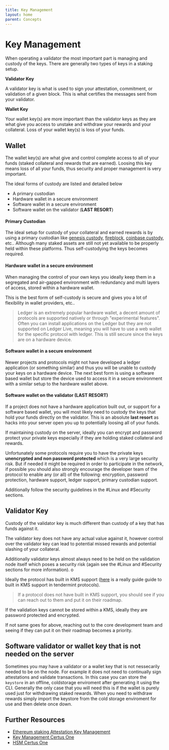 ```yaml
---
title: Key Management
layout: home
parent: Concepts
---
```


# Key Management

When operating a validator the most important part is managing and custody of the keys. There are generally two types of keys in a staking setup.

**Validator Key**

A validator key is what is used to sign your attestation, commitment, or validation of a given block. This is what certifies the messages sent from your validator.

**Wallet Key**

Your wallet key(s) are more important than the validator keys as they are what give you access to unstake and withdraw your rewards and your collateral. Loss of your wallet key(s) is loss of your funds.

## Wallet

The wallet key(s) are what give and control complete access to all of your funds (staked collateral and rewards that are earned). Loosing this key means loss of all your funds, thus security and proper management is very important.

The ideal forms of custody are listed and detailed below

- A primary custodian
- Hardware wallet in a secure environment
- Software wallet in a secure environment
- Software wallet on the validator (**LAST RESORT**)

#### Primary Custodian

The ideal setup for custody of your collateral and earned rewards is by using a primary custodian like [genesis custody](https://genesistrading.com/custody/), [fireblock](https://www.fireblocks.com/), [coinbase custody](https://custody.coinbase.com/), etc.. Although many staked assets are still not yet available to be properly held within these platforms. Thus self-custodying the keys becomes required.

#### Hardware wallet in a secure environment

When managing the control of your own keys you ideally keep them in a segregated and air-gapped environment with redundancy and multi layers of access, stored within a hardware wallet.

This is the best form of self-custody is secure and gives you a lot of flexibility in wallet providers, etc..

> Ledger is an extremely popular hardware wallet, a decent amount of protocols are supported natively or through "experimental features". Often you can install applications on the Ledger but they are not supported on Ledger Live, meaning you will have to use a web wallet for the specific protocol with ledger. This is still secure since the keys are on a hardware device.

#### Software wallet in a secure environment

Newer projects and protocols might not have developed a ledger application (or something similar) and thus you will be unable to custody your keys on a hardware device. The next best form is using a software based wallet but store the device used to access it in a secure environment with a similar setup to the hardware wallet above.

#### Software wallet on the validator (**LAST RESORT**)

If a project does not have a hardware application built out, or support for a software based wallet, you will most likely need to custody the keys that hold your funds directly on the validator. This is an absolute **last resort** as hacks into your server open you up to potentially loosing all of your funds.

If maintaining custody on the server, ideally you can encrypt and password protect your private keys especially if they are holding staked collateral and rewards.

Unfortunately some protocols require you to have the private keys **unencrypted and non password protected** which is a very large security risk. But if needed it might be required in order to participate in the network, if possible you should also strongly encourage the developer team of the protocol to enable any (or all) of the following: encryption, password protection, hardware support, ledger support, primary custodian support.

Additionally follow the security guidelines in the #Linux and #Security sections.

## Validator Key

Custody of the validator key is much different than custody of a key that has funds against it.

The validator key does not have any actual value against it, however control over the validator key can lead to potential missed rewards and potential slashing of your collateral.

Additionally validator keys almost always need to be held on the validation node itself which poses a security risk (again see the #Linux and #Security sections for more information). o

Ideally the protocol has built in KMS support ([here](https://docs.tendermint.com/master/tools/remote-signer-validation.html#running-against-kms) is a really guide guide to built in KMS support in tendermint protocols).

> If a protocol does not have built in KMS support, you should see if you can reach out to them and put it on their roadmap.

If the validation keys cannot be stored within a KMS, ideally they are password protected and encrypted.

If not same goes for above, reaching out to the core development team and seeing if they can put it on their roadmap becomes a priority.

## Software validator or wallet key that is not needed on the server

Sometimes you may have a validator or a wallet key that is not nessecarily needed to be on the node. For example it does not need to continually sign attestations and validate transactions. In this case you can store the `keystore` in an offline, coldstorage enviroment after generating it using the CLI. Generally the only case that you will need this is if the wallet is purely used just for withdrawing staked rewards. When you need to withdraw rewards simply import the keystore from the cold storage enviroment for use and then delete once down. 

## Further Resources
- [Ethereum staking Attestation Key Management](https://www.attestant.io/posts/protecting-validator-keys/)
- [Key Management Certus One](https://kb.certus.one/key_management.html)
- [HSM Certus One](https://kb.certus.one/hsm.html)